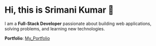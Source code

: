 # Hi, this is Srimani Kumar 👋

I am a **Full-Stack Developer** passionate about building web applications, solving problems, and learning new technologies.

**Portfolio**: [My_Portfolio](https://manikumar-gamidi.netlify.app/)
